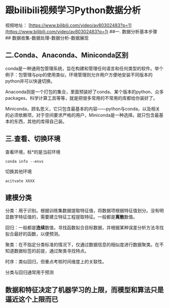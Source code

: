 # 跟bilibili视频学习Python数据分析 #
视频地址：
[https://www.bilibili.com/video/av80302483?p=1](https://www.bilibili.com/video/av80302483?p=1)
##一. 数据分析基本步骤 ##
数据收集-数据处理-数据分析-数据展现
## 二.Conda、Anaconda、Miniconda区别 ##
conda是一种通用包管理系统，旨在构建和管理任何语言和任何类型的软件。举个例子：包管理与pip的使用类似，环境管理则允许用户方便地安装不同版本的python并可以快速切换。

Anaconda则是一个打包的集合，里面预装好了conda、某个版本的python、众多packages、科学计算工具等等，就是把很多常用的不常用的库都给你装好了。

Miniconda，顾名思义，它只包含最基本的内容——python与conda，以及相关的必须依赖项，对于空间要求严格的用户，Miniconda是一种选择。就只包含最基本的东西，其他的库得自己装。

##  三.查看、切换环境  ##
查看环境，标*的是当前环境

    conda info --envs

切换其他环境

    acitvate XXXX
## 建模分类 ##
分类：用于识别。根据训练集数据提取特征值，将数据项根据特征值划分。没有明显数字特征值的，需要建立特征工程提取特征。一般都是**离散**数值。

回归：一般都是**连续**数值，寻找函数拟合目标数据，并根据某种误差分析方法寻找拟合最好的函数，以便预测。

聚类：在不指定分类标准的情况下，仅通过数据信息的相似度进行数据聚类。在不知道数据标签的前提，通过聚类寻找特点。

时序：类似回归，但重点考核时间维度上的关联性。

分类与回归通常用于预测

## 数据和特征决定了机器学习的上限，而模型和算法只是逼近这个上限而已 ##

